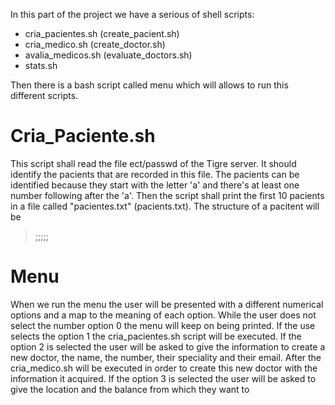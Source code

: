 In this part of the project we have a serious of shell scripts: 
  * cria_pacientes.sh (create_pacient.sh)
  * cria_medico.sh (create_doctor.sh)
  * avalia_medicos.sh (evaluate_doctors.sh)
  * stats.sh

Then there is a bash script called menu which will allows to run this different scripts.

# Cria_Paciente.sh
This script shall read the file ect/passwd of the Tigre server. It should identify the pacients that are recorded in this file. The pacients can be identified because they start with the letter 'a' and there's at least one number following after the 'a'. Then the script shall print the first 10 pacients in a file called "pacientes.txt" (pacients.txt). The structure of a pacitent will be
 > <ID number>;<Name>;<location>;<phone number>;<e-mail>;<balance>


# Menu
When we run the menu the user will be presented with a different numerical options and a map to the meaning of each option. While the user does not select the number option 0 the menu will keep on being printed. If the use selects the option 1 the cria_pacientes.sh script will be executed. If the option 2 is selected the user will be asked to give the information to create a new doctor, the name, the number, their speciality and their email. After the cria_medico.sh will be executed in order to create this new doctor with the information it acquired. If the option 3 is selected the user will be asked to give the location and the balance from which they want to  

